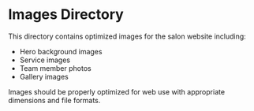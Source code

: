 # Images Directory

This directory contains optimized images for the salon website including:

- Hero background images
- Service images
- Team member photos
- Gallery images

Images should be properly optimized for web use with appropriate dimensions and file formats. 